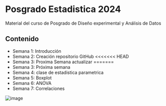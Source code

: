 # Posgrado Estadistica 2024
Material del curso de Posgrado de Diseño experimental y Análisis de Datos

## Contenido

+ Semana 1: Introducción
+ Semana 2: Creación repositorio GitHub
<<<<<<< HEAD
+ Semana 3: Proxima Semana actualizar
=======
+ Semana 3: Próxima semana 
+ Semana 4: clase de estadistica parametrica
+ Semana 5: Boxplot
+ Semana 6: ANOVA
+ Semana 7: Correlaciones


![image](https://github.com/user-attachments/assets/6f34c357-29fa-41f7-8d20-64605166c951)

